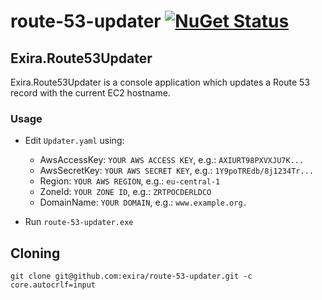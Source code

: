 # route-53-updater [![NuGet Status](http://img.shields.io/nuget/v/Exira.Route53Updater.svg?style=flat)](https://www.nuget.org/packages/Exira.Route53Updater/)

## Exira.Route53Updater

Exira.Route53Updater is a console application which updates a Route 53 record with the current EC2 hostname.

### Usage

 * Edit ```Updater.yaml``` using:
   * AwsAccessKey: ```YOUR AWS ACCESS KEY```, e.g.: ```AXIURT98PXVXJU7K...```
   * AwsSecretKey: ```YOUR AWS SECRET KEY```, e.g.: ```1Y9poTREdb/8j1234Tr...```
   * Region: ```YOUR AWS REGION```, e.g.: ```eu-central-1```
   * ZoneId: ```YOUR ZONE ID```, e.g.: ```ZRTPOCDERLDCO```
   * DomainName: ```YOUR DOMAIN```, e.g.: ```www.example.org.```

 * Run ```route-53-updater.exe```

## Cloning

```git clone git@github.com:exira/route-53-updater.git -c core.autocrlf=input```

